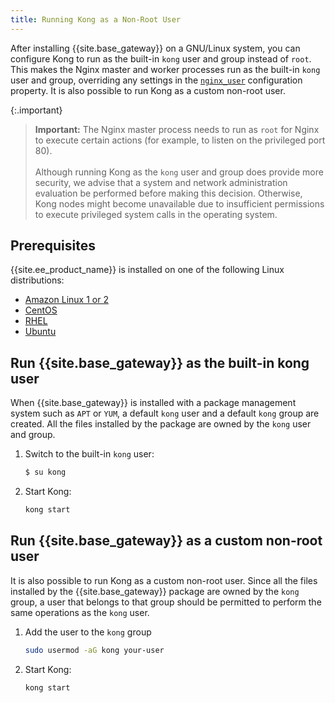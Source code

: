 ```yaml
---
title: Running Kong as a Non-Root User
---
```


After installing {{site.base_gateway}} on a GNU/Linux system, you can
configure Kong to run as the built-in `kong` user and group instead of `root`.
This makes the Nginx master and worker processes run as the built-in `kong`
user and group, overriding any settings in the
[`nginx_user`](/gateway/{{page.release}}/reference/configuration/#nginx_user)
configuration property. It is also possible to run Kong as a custom non-root user.

{:.important}
> **Important:** The Nginx master process needs to run as `root` for
Nginx to execute certain actions (for example, to listen on the privileged
port 80).
<br><br>
> Although running Kong as the `kong` user and group
does provide more security, we advise that a system and network
administration evaluation be performed before making this decision. Otherwise,
Kong nodes might become unavailable due to insufficient permissions to execute
privileged system calls in the operating system.

## Prerequisites

{{site.ee_product_name}} is installed on one of the following Linux distributions:
* [Amazon Linux 1 or 2](/gateway/{{page.release}}/install-and-run/amazon-linux/)
* [CentOS](/gateway/{{page.release}}/install-and-run/centos/)
* [RHEL](/gateway/{{page.release}}/install-and-run/rhel/)
* [Ubuntu](/gateway/{{page.release}}/install-and-run/ubuntu/)

## Run {{site.base_gateway}} as the built-in kong user

When {{site.base_gateway}} is installed with a package management system such as `APT` or `YUM`, a default `kong` user and a default `kong` group are created. All the files installed by the package are owned by the `kong` user and group.

1. Switch to the built-in `kong` user:

    ```sh
    $ su kong
    ```
2. Start Kong:

    ```sh
    kong start
    ```

## Run {{site.base_gateway}} as a custom non-root user

It is also possible to run Kong as a custom non-root user. Since all the files installed by the {{site.base_gateway}} package are owned by the `kong` group, a user that belongs to that group should be permitted to perform the same operations as the `kong` user.

1. Add the user to the `kong` group

    ```sh
    sudo usermod -aG kong your-user
    ```

2. Start Kong:

    ```sh
    kong start
    ```

